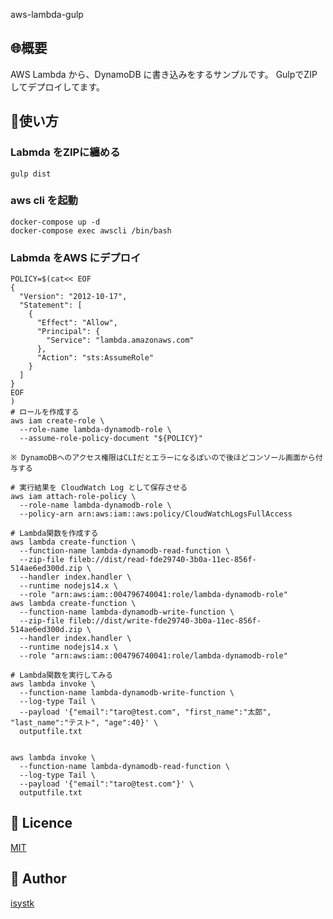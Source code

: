 aws-lambda-gulp

## 🌐概要

AWS Lambda から、DynamoDB に書き込みをするサンプルです。
GulpでZIPしてデプロイしてます。


## 💬使い方

### Labmda をZIPに纏める
```
gulp dist
```

### aws cli を起動
```
docker-compose up -d
docker-compose exec awscli /bin/bash
```

### Labmda をAWS にデプロイ
```
POLICY=$(cat<< EOF
{
  "Version": "2012-10-17",
  "Statement": [
    {
      "Effect": "Allow",
      "Principal": {
        "Service": "lambda.amazonaws.com"
      },
      "Action": "sts:AssumeRole"
    }
  ]
}
EOF
)
# ロールを作成する
aws iam create-role \
  --role-name lambda-dynamodb-role \
  --assume-role-policy-document "${POLICY}"

※ DynamoDBへのアクセス権限はCLIだとエラーになるぽいので後ほどコンソール画面から付与する

# 実行結果を CloudWatch Log として保存させる
aws iam attach-role-policy \
  --role-name lambda-dynamodb-role \
  --policy-arn arn:aws:iam::aws:policy/CloudWatchLogsFullAccess

# Lambda関数を作成する
aws lambda create-function \
  --function-name lambda-dynamodb-read-function \
  --zip-file fileb://dist/read-fde29740-3b0a-11ec-856f-514ae6ed300d.zip \
  --handler index.handler \
  --runtime nodejs14.x \
  --role "arn:aws:iam::004796740041:role/lambda-dynamodb-role"
aws lambda create-function \
  --function-name lambda-dynamodb-write-function \
  --zip-file fileb://dist/write-fde29740-3b0a-11ec-856f-514ae6ed300d.zip \
  --handler index.handler \
  --runtime nodejs14.x \
  --role "arn:aws:iam::004796740041:role/lambda-dynamodb-role"

# Lambda関数を実行してみる
aws lambda invoke \
  --function-name lambda-dynamodb-write-function \
  --log-type Tail \
  --payload '{"email":"taro@test.com", "first_name":"太郎", "last_name":"テスト", "age":40}' \
  outputfile.txt

  
aws lambda invoke \
  --function-name lambda-dynamodb-read-function \
  --log-type Tail \
  --payload '{"email":"taro@test.com"}' \
  outputfile.txt
```


## 🎫 Licence

[MIT](https://github.com/isystk/aws-lambda-gulp/blob/master/LICENSE)

## 👀 Author

[isystk](https://github.com/isystk)

